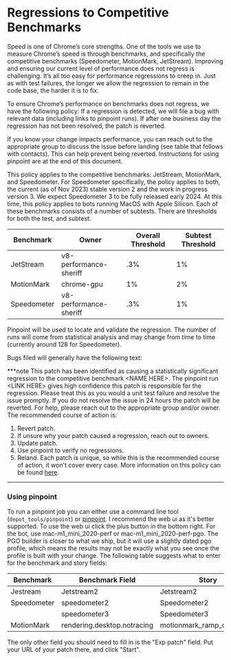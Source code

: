 # Regressions to Competitive Benchmarks

Speed is one of Chrome’s core strengths. One of the tools we use to
measure Chrome’s speed is through benchmarks, and specifically the
competitive benchmarks (Speedometer, MotionMark, JetStream). Improving and ensuring our current level of
performance does not regress is challenging. It’s all too easy for
performance regressions to creep in. Just as with test failures, the
longer we allow the regression to remain in the code base, the harder
it is to fix.

To ensure Chrome’s performance on benchmarks does not regress, we have the following
policy: If a regression is detected, we will file a bug with relevant
data (including links to pinpoint runs). If after one business day the
regression has not been resolved, the patch is reverted.

If you know your change impacts performance, you can reach out to the
appropriate group to discuss the issue before landing (see table that
follows with contacts). This can help prevent being reverted. Instructions for using
pinpoint are at the end of this document.

This policy applies to the competitive benchmarks: JetStream,
MotionMark, and Speedometer. For Speedometer specifically, the policy applies
to both, the current (as of Nov 2023) stable version 2 and the work in progress
version 3. We expect Speedometer 3 to be fully released early 2024. At this
time, this policy applies to bots running MacOS with Apple Silicon. Each of
these benchmarks consists of a number of subtests. There are thresholds for
both the test, and subtest.

| Benchmark   | Owner                  | Overall Threshold | Subtest Threshold |
|-------------|------------------------|-------------------|-------------------|
| JetStream   | v8-performance-sheriff |               .3% |                1% |
| MotionMark  | chrome-gpu             |                1% |                2% |
| Speedometer | v8-performance-sheriff |               .3% |                1% |

Pinpoint will be used to locate and validate the regression. The
number of runs will come from statistical analysis and may
change from time to time (currently around 128 for Speedometer).

Bugs filed will generally have the following text:

***note
This patch has been identified as causing a statistically significant
regression to the competitive benchmark &lt;NAME HERE&gt;. The pinpoint run
&lt;LINK HERE&gt; gives high confidence this patch is responsible for the
regression. Please treat this as you would a unit test failure and
resolve the issue promptly. If you do not resolve the issue in 24
hours the patch will be reverted. For help, please reach out to the
appropriate group and/or owner.
The recommended course of action is:
1. Revert patch.
2. If unsure why your patch caused a regression, reach out to owners.
3. Update patch.
4. Use pinpoint to verify no regressions.
5. Reland.
Each patch is unique, so while this is the recommended course of action, it won't cover every case.
More information on this policy can be found [here](https://chromium.googlesource.com/chromium/src/+/main/docs/benchmark_performance_regressions.md).
***

### Using pinpoint

To run a pinpoint job you can either use a command line tool
(```depot_tools/pinpoint```) or [pinpoint](https://pinpoint-dot-chromeperf.appspot.com/).
I recommend the web ui as it's better supported. To use the web ui click the plus button in the
bottom right. For the bot, use mac-m1_mini_2020-perf or mac-m1_mini_2020-perf-pgo. The PGO
builder is closer to what we ship, but it will use a slightly dated pgo profile, which means
the results may not be exactly what you see once the profile is built with your change. The
following table suggests what to enter for the benchmark and story fields:

|Benchmark    | Benchmark Field             | Story                      |
|-------------|-----------------------------|----------------------------|
| Jestream    | Jetstream2                  | Jetstream2                 |
| Speedometer | speedometer2                | Speedometer2               |
|             | speedometer3                | Speedometer3               |
| MotionMark  | rendering.desktop.notracing | motionmark_ramp_composite  |

The only other field you should need to fill in is the "Exp patch" field. Put your URL of your
patch there, and click "Start".